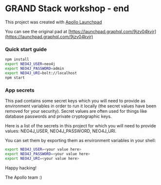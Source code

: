 # GRAND Stack workshop - end



This project was created with [Apollo Launchpad](https://launchpad.graphql.com)

You can see the original pad at [https://launchpad.graphql.com/9jzv04kvjr](https://launchpad.graphql.com/9jzv04kvjr)

### Quick start guide

```bash
npm install
export NEO4J_USER=neo4j
export NEO4J_PASSWORD=admin
export NEO4J_URI=bolt://localhost
npm start
```


### App secrets

This pad contains some secret keys which you will need to provide as environment variables in order to run it locally (the secret values have been removed for your security). Secret values are often used for things like database passwords and private cryptographic keys.

Here is a list of the secrets in this project for which you will need to provide values: NEO4J_USER, NEO4J_PASSWORD, NEO4J_URI.

You can set them by exporting them as environment variables in your shell: 

```sh
export NEO4J_USER=<your value here>
export NEO4J_PASSWORD=<your value here>
export NEO4J_URI=<your value here>
```


Happy hacking!

The Apollo team :)
